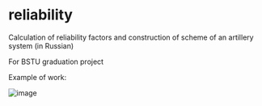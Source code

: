 # reliability
Calculation of reliability factors and construction of scheme of an artillery system (in Russian)

For BSTU graduation project


Example of work:

![image](https://github.com/Wreiler/reliability/blob/master/ScreenRecorderProject1_1.gif)
